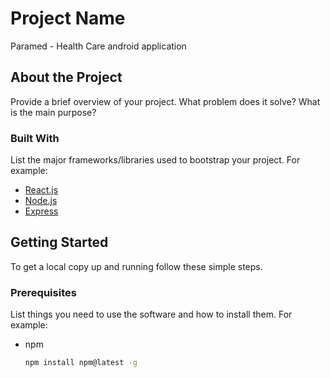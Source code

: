 # Project Name
Paramed - Health Care android application

## About the Project

Provide a brief overview of your project. What problem does it solve? What is the main purpose?

### Built With

List the major frameworks/libraries used to bootstrap your project. For example:

- [React.js](https://reactjs.org/)
- [Node.js](https://nodejs.org/)
- [Express](https://expressjs.com/)

## Getting Started

To get a local copy up and running follow these simple steps.

### Prerequisites

List things you need to use the software and how to install them. For example:

- npm
  ```sh
  npm install npm@latest -g
